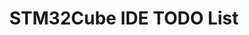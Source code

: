 ---
id: franzininho-stm32c0-stm32cubeide-todolist
title: STM32Cube IDE TODO List
slug: /franzininho-c0/franzininho-c0-stm32cubeide-todolist
description: Todo list para exemplos com STM32Cube IDE
---